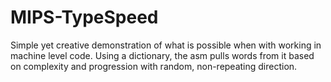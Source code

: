 # MIPS-TypeSpeed
Simple yet creative demonstration of what is possible when with working in machine level code.  Using a dictionary, the asm pulls words from it based on complexity and progression with random, non-repeating direction. 
